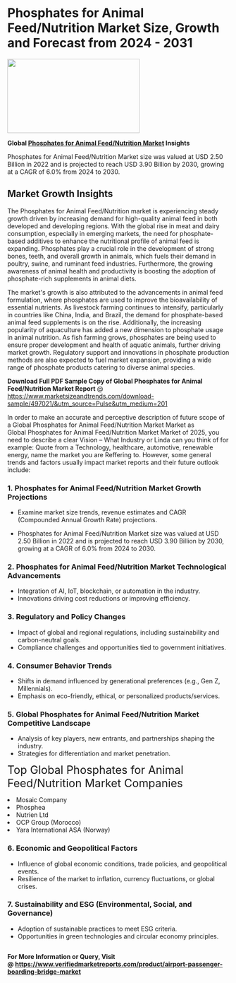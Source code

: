 <H1>Phosphates for Animal Feed/Nutrition Market Size, Growth and Forecast from 2024 - 2031</H1><img class="aligncenter size-medium wp-image-584254" src="https://thirdeyenews.in/wp-content/uploads/2024/09/Global-Market-Research-300x168.jpeg" alt="" width="300" height="168" /><p><strong>Global&nbsp;<a href="https://www.marketsizeandtrends.com/download-sample/497021/&amp;utm_source=Pulse&amp;utm_medium=201">Phosphates for Animal Feed/Nutrition Market</a> Insights</strong></p><p>Phosphates for Animal Feed/Nutrition Market size was valued at USD 2.50 Billion in 2022 and is projected to reach USD 3.90 Billion by 2030, growing at a CAGR of 6.0% from 2024 to 2030.</p><p><h2>Market Growth Insights</h2> <p>The Phosphates for Animal Feed/Nutrition market is experiencing steady growth driven by increasing demand for high-quality animal feed in both developed and developing regions. With the global rise in meat and dairy consumption, especially in emerging markets, the need for phosphate-based additives to enhance the nutritional profile of animal feed is expanding. Phosphates play a crucial role in the development of strong bones, teeth, and overall growth in animals, which fuels their demand in poultry, swine, and ruminant feed industries. Furthermore, the growing awareness of animal health and productivity is boosting the adoption of phosphate-rich supplements in animal diets.</p> <p></p> <p>The market's growth is also attributed to the advancements in animal feed formulation, where phosphates are used to improve the bioavailability of essential nutrients. As livestock farming continues to intensify, particularly in countries like China, India, and Brazil, the demand for phosphate-based animal feed supplements is on the rise. Additionally, the increasing popularity of aquaculture has added a new dimension to phosphate usage in animal nutrition. As fish farming grows, phosphates are being used to ensure proper development and health of aquatic animals, further driving market growth. Regulatory support and innovations in phosphate production methods are also expected to fuel market expansion, providing a wide range of phosphate products catering to diverse animal species.</p> <p></p><p><span class=""><strong>Download Full PDF Sample Copy of Global Phosphates for Animal Feed/Nutrition Market Report</strong> @ <a href="https://www.marketsizeandtrends.com/download-sample/497021/&amp;utm_source=Pulse&amp;utm_medium=201" target="_blank">https://www.marketsizeandtrends.com/download-sample/497021/&amp;utm_source=Pulse&amp;utm_medium=201</a></span></p><p>In order to make an accurate and perceptive description of future scope of a Global&nbsp;Phosphates for Animal Feed/Nutrition Market Market as Global&nbsp;Phosphates for Animal Feed/Nutrition Market Market of 2025, you need to describe a clear Vision &ndash; What Industry or Linda can you think of for example: Quote from a Technology, healthcare, automotive, renewable energy, name the market you are Reffering to. However, some general trends and factors usually impact market reports and their future outlook include:</p><h3>1.&nbsp;<strong>Phosphates for Animal Feed/Nutrition Market Growth Projections</strong></h3><ul><li>Examine market size trends, revenue estimates and CAGR (Compounded Annual Growth Rate) projections.</li><li><p>Phosphates for Animal Feed/Nutrition Market size was valued at USD 2.50 Billion in 2022 and is projected to reach USD 3.90 Billion by 2030, growing at a CAGR of 6.0% from 2024 to 2030.</p></li></ul><h3>2.&nbsp;<strong>Phosphates for Animal Feed/Nutrition Market Technological Advancements</strong></h3><ul><li>Integration of AI, IoT, blockchain, or automation in the industry.</li><li>Innovations driving cost reductions or improving efficiency.</li></ul><h3>3.&nbsp;<strong>Regulatory and Policy Changes</strong></h3><ul><li>Impact of global and regional regulations, including sustainability and carbon-neutral goals.</li><li>Compliance challenges and opportunities tied to government initiatives.</li></ul><h3>4.&nbsp;<strong>Consumer Behavior Trends</strong></h3><ul><li>Shifts in demand influenced by generational preferences (e.g., Gen Z, Millennials).</li><li>Emphasis on eco-friendly, ethical, or personalized products/services.</li></ul><h3>5.&nbsp;<strong>Global Phosphates for Animal Feed/Nutrition Market Competitive Landscape</strong></h3><ul><li>Analysis of key players, new entrants, and partnerships shaping the industry.</li><li>Strategies for differentiation and market penetration.</li></ul><p data-pm-slice="1 1 []"><span style="color: inherit; font-family: inherit; font-size: 25px;">Top Global Phosphates for Animal Feed/Nutrition Market Companies</span></p><div class="" data-test-id=""><p><li>Mosaic Company</li><li> Phosphea</li><li> Nutrien Ltd</li><li> OCP Group (Morocco)</li><li> Yara International ASA (Norway)</li></p></div><h3>6.&nbsp;<strong>Economic and Geopolitical Factors</strong></h3><ul><li>Influence of global economic conditions, trade policies, and geopolitical events.</li><li>Resilience of the market to inflation, currency fluctuations, or global crises.</li></ul><h3>7.&nbsp;<strong>Sustainability and ESG (Environmental, Social, and Governance)</strong></h3><ul><li>Adoption of sustainable practices to meet ESG criteria.</li><li>Opportunities in green technologies and circular economy principles.</li></ul><h2><strong style="font-size: 14px;">For More Information or Query, Visit @&nbsp;</strong><a style="background-color: #ffffff; font-size: 14px;" href="https://www.marketsizeandtrends.com/report/phosphates-for-animal-feed-nutrition-market/" target="_blank">https://www.verifiedmarketreports.com/product/airport-passenger-boarding-bridge-market</a></h2>
